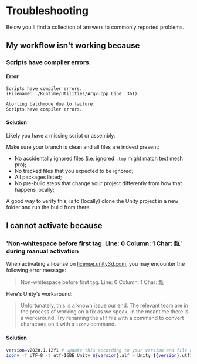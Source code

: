 # Troubleshooting

Below you'll find a collection of answers to commonly reported problems.

## My workflow isn't working because

### Scripts have compiler errors.

#### Error

```console
Scripts have compiler errors.
(Filename: ./Runtime/Utilities/Argv.cpp Line: 361)

Aborting batchmode due to failure:
Scripts have compiler errors.
```

#### Solution

Likely you have a missing script or assembly.

Make sure your branch is clean and all files are indeed present:

- No accidentally ignored files (i.e. ignored `.tmp` might match text mesh pro);
- No tracked files that you expected to be ignored;
- All packages listed;
- No pre-build steps that change your project differently from how that happens locally;

A good way to verify this, is to (locally) clone the Unity project in a new folder and run the build from there.


## I cannot activate because

### 'Non-whitespace before first tag. Line: 0 Column: 1 Char: 㼼' during manual activation

When activating a license on [license.unity3d.com](https://license.unity3d.com/), you may encounter the following error message:

> Non-whitespace before first tag. Line: 0 Column: 1 Char: 㼼

Here's Unity's workaround:

> Unfortunately, this is a known issue our end. The relevant team are in the process of working on a fix as we speak, in the meantime there is a workaround. Try renaming the `alf` file with a command to convert characters on it with a `iconv` command.

#### Solution

```bash
version=v2020.1.12f1 # update this according to your version and file name
iconv -f UTF-8 -t utf-16BE Unity_${version}.alf > Unity_${version}.utf16be.alf 
```
